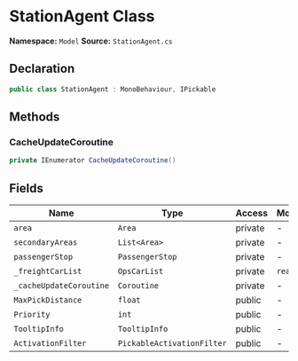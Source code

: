 # StationAgent Class

**Namespace:** `Model`
**Source:** `StationAgent.cs`

## Declaration

```csharp
public class StationAgent : MonoBehaviour, IPickable
```

## Methods

### CacheUpdateCoroutine

```csharp
private IEnumerator CacheUpdateCoroutine()
```

## Fields

| Name | Type | Access | Modifiers |
|------|------|--------|-----------|
| `area` | `Area` | private | - |
| `secondaryAreas` | `List<Area>` | private | - |
| `passengerStop` | `PassengerStop` | private | - |
| `_freightCarList` | `OpsCarList` | private | `readonly` |
| `_cacheUpdateCoroutine` | `Coroutine` | private | - |
| `MaxPickDistance` | `float` | public | - |
| `Priority` | `int` | public | - |
| `TooltipInfo` | `TooltipInfo` | public | - |
| `ActivationFilter` | `PickableActivationFilter` | public | - |

